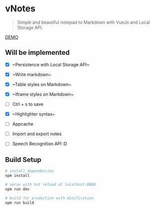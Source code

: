 vNotes
======

> Simple and beautiful notepad to Markdown with VueJs and Local Storage API.

[DEMO](http://halfeld.github.io/v-notes)

Will be implemented
-------------------

- [x] ~Persistence with Local Storage API~
- [x] ~Write markdown~
- [x] ~Table styles on Markdown~
- [x] ~Iframe styles on Markdown~
- [ ] Ctrl + s to save
- [x] ~Highlighter syntax~
- [ ] Appcache
- [ ] Import and export notes
- [ ] Speech Recognition API :D


Build Setup
-----------

``` bash
# install dependencies
npm install

# serve with hot reload at localhost:8080
npm run dev

# build for production with minification
npm run build
```
